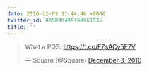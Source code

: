 ```yaml
---
date: 2016-12-03 11:44:46 +0000
twitter_id: 805090409168961536
title: ''
---
```


<blockquote class="twitter-tweet"><p lang="en" dir="ltr">What a POS. <a href="https://t.co/FZsACy5F7V">https://t.co/FZsACy5F7V</a></p>&mdash; Square (@Square) <a href="https://twitter.com/Square/status/805088002955296768?ref_src=twsrc%5Etfw">December 3, 2016</a></blockquote>
<script async src="https://platform.twitter.com/widgets.js" charset="utf-8"></script>
